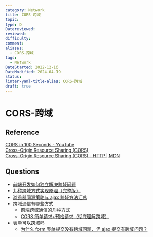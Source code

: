 ```yaml
---
category: Network
title: CORS-跨域
topic: 
type: D
Datereviewed: 
reviewed: 
difficulty: 
comment: 
aliases:
  - CORS-跨域
tags:
  - Network
DateStarted: 2022-12-16
DateModified: 2024-04-19
status: 
linter-yaml-title-alias: CORS-跨域
draft: true
---
```


# CORS-跨域

## Reference

[CORS in 100 Seconds - YouTube](https://www.youtube.com/watch?v=4KHiSt0oLJ0&list=PL0vfts4VzfNiq0-fXbVVdnngU1Ur2SzyZ&index=11)  
[Cross-Origin Resource Sharing (CORS)](https://web.dev/cross-origin-resource-sharing/)  
[Cross-Origin Resource Sharing (CORS) - HTTP | MDN](https://developer.mozilla.org/en-US/docs/Web/HTTP/CORS)

## Questions

- [前端开发如何独立解决跨域问题](https://link.juejin.cn/?target=https%3A%2F%2Fsegmentfault.com%2Fa%2F1190000010719058 "https://segmentfault.com/a/1190000010719058")
- [九种跨域方式实现原理（完整版）](https://juejin.cn/post/6844903767226351623 "https://juejin.cn/post/6844903767226351623")
- [浏览器同源策略与 ajax 跨域方法汇总](https://link.juejin.cn/?target=https%3A%2F%2Fwww.jianshu.com%2Fp%2F438183ddcea8 "https://www.jianshu.com/p/438183ddcea8")
- 跨域通信有哪些方式
  - [前端跨域通信的几种方式](https://link.segmentfault.com/?enc=BNAtfKVRkHofyBdQeafGYQ%3D%3D.Z3B6JMvwC8qAGOS6HlEEDzQ7wJPoPopYV0Kne2i7vD%2FLX5RcOgMikWIx4SIQDZEciRbkLZtO8B3uGbuQ4VAAXQ%3D%3D)
  - [CORS 简单请求+预检请求（彻底理解跨域）](https://link.segmentfault.com/?enc=btOjWp7RnCGLXgMmDSVAIA%3D%3D.B8afnikhjSN%2B%2B%2BQXAQW7hKod2S%2FTtLg1wewYvFA9svaJkPfCyHADrNgw1olNi6Sd)
- 表单可以跨域吗
  - [为什么 form 表单提交没有跨域问题，但 ajax 提交有跨域问题？](https://link.segmentfault.com/?enc=lF96OnTZsJml4JPaJrjbkA%3D%3D.qihY4DTp3YaH%2Bf7B0BtGfjwIyKR8Mu4BXzYrRZyTCr5%2BftI2LUZHUFEHxRpAHPyx)
